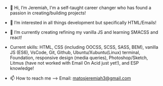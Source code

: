 - 👋 Hi, I’m Jeremiah, I'm a self-taught career changer who has found a passion in creating/building projects!
- 👀 I’m interested in all things development but specifically HTML/Emails!
- 🌱 I’m currently creating refining my vanilla JS and learning SMACSS and react!
- Current skills: HTML, CSS (including OOCSS, SCSS, SASS, BEM), vanilla JS (ES6), VsCode, Git, Github, Ubuntu/Xubuntu(Linux) terminal, Foundation, responsive design (media queries), Photoshop/Sketch, Litmus (have not worked with Email On Acid just yet!), and ESP knowledge! 

- 📫 How to reach me --> Email: matosjeremiah3@gmail.com

<!---
Jmbriggs3/Jmbriggs3 is a ✨ special ✨ repository because its `README.md` (this file) appears on your GitHub profile.
You can click the Preview link to take a look at your changes.
--->
